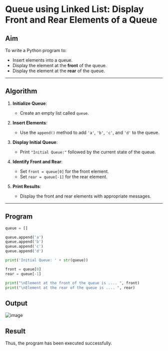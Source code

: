 #  Queue using Linked List: Display Front and Rear Elements of a Queue

##  Aim

To write a Python program to:
- Insert elements into a queue.
- Display the element at the **front** of the queue.
- Display the element at the **rear** of the queue.

---

##  Algorithm

1. **Initialize Queue**:
   - Create an empty list called `queue`.

2. **Insert Elements**:
   - Use the `append()` method to add `'a'`, `'b'`, `'c'`, and `'d'` to the queue.

3. **Display Initial Queue**:
   - Print `"Initial Queue:"` followed by the current state of the queue.

4. **Identify Front and Rear**:
   - Set `front = queue[0]` for the front element.
   - Set `rear = queue[-1]` for the rear element.

5. **Print Results**:
   - Display the front and rear elements with appropriate messages.

---
## Program
```python
queue = []

queue.append('a')
queue.append('b')
queue.append('c')
queue.append('d')

print('Initial Queue: ' + str(queue))

front = queue[0]
rear = queue[-1]

print("\nElement at the front of the queue is .... ", front)
print("\nElement at the rear of the queue is .... ", rear)
```

## Output

![image](https://github.com/user-attachments/assets/649a54e9-1b03-4cf9-873d-9c3ca34e290b)

## Result
Thus, the program has been executed successfully.
